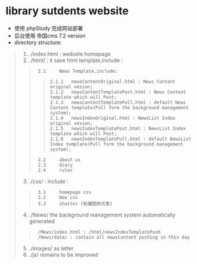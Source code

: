 # library sutdents website
* 使用 phpStudy 完成网站部署
* 后台使用 帝国cms 7.2 version
* directory structure:
>1. \./index.html : weibsite homepage
>2. \./html/ : it save html template,include :
>>		2.1		News Template,include:
>>>		2.1.1	newsContentOriginal.html : News Content original vesion;
>>>		2.1.2	newsContentTemplatePost.html : News Content template which will Post;
>>>		2.1.3	newsContentTemplatePull.html : default News Content template(Pull form the background management system); 
>>>		2.1.4	newsIndexOriginal.html : NewsList Index original vesion;
>>>	    2.1.5	newsIndexTemplatePost.html : NewsList Index template which will Post;
>>>		2.1.6	newsIndexTemplatePull.html : default NewsList Index template(Pull form the background management system);
>>		2.2		about us
>>		2.3		diary
>>		2.4		rules
>3. \./css/ : include :
>>		3.1		homepage css
>>		3.2		New css
>>		3.3  	shutter (轮播图样式表)
>4. \./News/ the background management system automatically generated
>>		/Mews/index.html : /html/newsIndexTemplatePush
>>		/News/date/ : contain all newsContent pushing in this day
>5. \./images/ as letter
>6. \./js/ remains to be improved